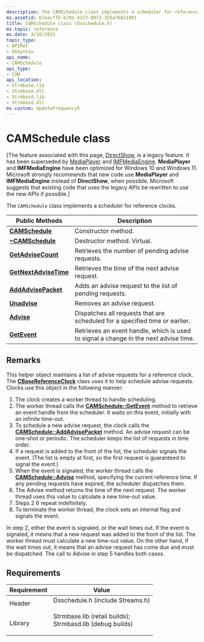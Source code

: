 ```yaml
---
description: The CAMSchedule class implements a scheduler for reference clocks.
ms.assetid: 67aacffb-b781-4323-8973-355a76821401
title: CAMSchedule class (Dsschedule.h)
ms.topic: reference
ms.date: 4/26/2023
topic_type: 
- APIRef
- kbSyntax
api_name: 
- CAMSchedule
api_type: 
- COM
api_location: 
- Strmbase.lib
- Strmbase.dll
- Strmbasd.lib
- Strmbasd.dll
ms.custom: UpdateFrequency5
---
```


# CAMSchedule class

\[The feature associated with this page, [DirectShow](/windows/win32/directshow/directshow), is a legacy feature. It has been superseded by [MediaPlayer](/uwp/api/Windows.Media.Playback.MediaPlayer) and [IMFMediaEngine](/windows/win32/api/mfmediaengine/nn-mfmediaengine-imfmediaengine). **MediaPlayer** and **IMFMediaEngine** have been optimized for Windows 10 and Windows 11. Microsoft strongly recommends that new code use **MediaPlayer** and **IMFMediaEngine** instead of **DirectShow**, when possible. Microsoft suggests that existing code that uses the legacy APIs be rewritten to use the new APIs if possible.\]

The `CAMSchedule` class implements a scheduler for reference clocks.



| Public Methods                                             | Description                                                                          |
|------------------------------------------------------------|--------------------------------------------------------------------------------------|
| [**CAMSchedule**](camschedule-camschedule.md)             | Constructor method.                                                                  |
| [**~CAMSchedule**](camschedule--camschedule.md)           | Destructor method. Virtual.                                                          |
| [**GetAdviseCount**](camschedule-getadvisecount.md)       | Retrieves the number of pending advise requests.                                     |
| [**GetNextAdviseTime**](camschedule-getnextadvisetime.md) | Retrieves the time of the next advise request.                                       |
| [**AddAdvisePacket**](camschedule-addadvisepacket.md)     | Adds an advise request to the list of pending requests.                              |
| [**Unadvise**](camschedule-unadvise.md)                   | Removes an advise request.                                                           |
| [**Advise**](camschedule-advise.md)                       | Dispatches all requests that are scheduled for a specified time or earlier.          |
| [**GetEvent**](camschedule-getevent.md)                   | Retrieves an event handle, which is used to signal a change in the next advise time. |



 

## Remarks

This helper object maintains a list of advise requests for a reference clock. The [**CBaseReferenceClock**](cbasereferenceclock.md) class uses it to help schedule advise requests. Clocks use this object in the following manner:

1.  The clock creates a worker thread to handle scheduling.
2.  The worker thread calls the [**CAMSchedule::GetEvent**](camschedule-getevent.md) method to retrieve an event handle from the scheduler. It waits on this event, initially with an infinite time-out.
3.  To schedule a new advise request, the clock calls the [**CAMSchedule::AddAdvisePacket**](camschedule-addadvisepacket.md) method. An advise request can be one-shot or periodic. The scheduler keeps the list of requests in time order.
4.  If a request is added to the front of the list, the scheduler signals the event. (The list is empty at first, so the first request is guaranteed to signal the event.)
5.  When the event is signaled, the worker thread calls the [**CAMSchedule::Advise**](camschedule-advise.md) method, specifying the current reference time. If any pending requests have expired, the scheduler dispatches them.
6.  The Advise method returns the time of the next request. The worker thread uses this value to calculate a new time-out value.
7.  Steps 2 6 repeat indefinitely.
8.  To terminate the worker thread, the clock sets an internal flag and signals the event.

In step 2, either the event is signaled, or the wait times out. If the event is signaled, it means that a new request was added to the front of the list. The worker thread must calculate a new time-out value. On the other hand, if the wait times out, it means that an advise request has come due and must be dispatched. The call to Advise in step 5 handles both cases.

## Requirements



| Requirement | Value |
|--------------------|--------------------------------------------------------------------------------------------------------------------------------------------------------------------------------------------|
| Header<br/>  | <dl> <dt>Dsschedule.h (include Streams.h)</dt> </dl>                                                                                |
| Library<br/> | <dl> <dt>Strmbase.lib (retail builds); </dt> <dt>Strmbasd.lib (debug builds)</dt> </dl> |



 

 





